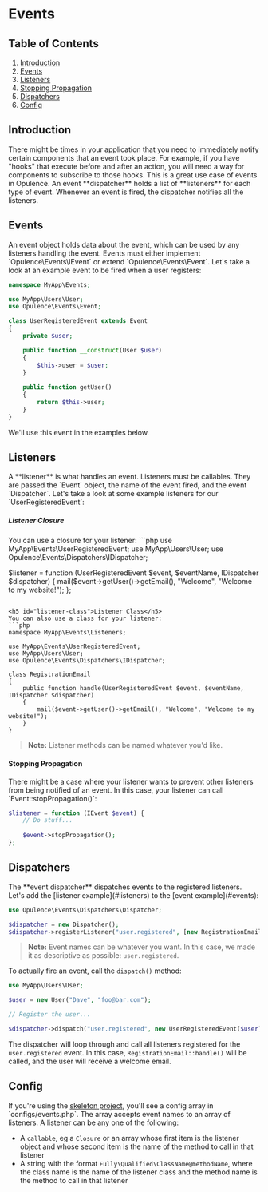 # Events

## Table of Contents
1. [Introduction](#introduction)
2. [Events](#events)
3. [Listeners](#listeners)
  1. [Stopping Propagation](#stopping-propagation)
4. [Dispatchers](#dispatchers)
5. [Config](#config)

<h2 id="introduction">Introduction</h2>
There might be times in your application that you need to immediately notify certain components that an event took place.  For example, if you have "hooks" that execute before and after an action, you will need a way for components to subscribe to those hooks.  This is a great use case of events in Opulence.  An event **dispatcher** holds a list of **listeners** for each type of event.  Whenever an event is fired, the dispatcher notifies all the listeners.

<h2 id="events">Events</h2>
An event object holds data about the event, which can be used by any listeners handling the event.  Events must either implement `Opulence\Events\IEvent` or extend `Opulence\Events\Event`.  Let's take a look at an example event to be fired when a user registers:

```php
namespace MyApp\Events;

use MyApp\Users\User;
use Opulence\Events\Event;

class UserRegisteredEvent extends Event
{
    private $user;

    public function __construct(User $user)
    {
        $this->user = $user;
    }
    
    public function getUser()
    {
        return $this->user;
    }
}
```

We'll use this event in the examples below.

<h2 id="listeners">Listeners</h2>
A **listener** is what handles an event.  Listeners must be callables.  They are passed the `Event` object, the name of the event fired, and the event `Dispatcher`.  Let's take a look at some example listeners for our `UserRegisteredEvent`:

<h5 id="listener-closure">Listener Closure</h5>
You can use a closure for your listener:
```php
use MyApp\Events\UserRegisteredEvent;
use MyApp\Users\User;
use Opulence\Events\Dispatchers\IDispatcher;

$listener = function (UserRegisteredEvent $event, $eventName, IDispatcher $dispatcher) {
    mail($event->getUser()->getEmail(), "Welcome", "Welcome to my website!");
};
```

<h5 id="listener-class">Listener Class</h5>
You can also use a class for your listener:
```php
namespace MyApp\Events\Listeners;

use MyApp\Events\UserRegisteredEvent;
use MyApp\Users\User;
use Opulence\Events\Dispatchers\IDispatcher;

class RegistrationEmail
{
    public function handle(UserRegisteredEvent $event, $eventName, IDispatcher $dispatcher)
    {
        mail($event->getUser()->getEmail(), "Welcome", "Welcome to my website!");
    }
}
```

> **Note:** Listener methods can be named whatever you'd like.

<h4 id="stopping-propagation">Stopping Propagation</h4>
There might be a case where your listener wants to prevent other listeners from being notified of an event.  In this case, your listener can call `Event::stopPropagation()`:

```php
$listener = function (IEvent $event) {
    // Do stuff...
    
    $event->stopPropagation();
};
```

<h2 id="dispatchers">Dispatchers</h2>
The **event dispatcher** dispatches events to the registered listeners.  Let's add the [listener example](#listeners) to the [event example](#events):

```php
use Opulence\Events\Dispatchers\Dispatcher;

$dispatcher = new Dispatcher();
$dispatcher->registerListener("user.registered", [new RegistrationEmail(), "handle"]);
```

> **Note:** Event names can be whatever you want.  In this case, we made it as descriptive as possible:  `user.registered`.

To actually fire an event, call the `dispatch()` method:

```php
use MyApp\Users\User;

$user = new User("Dave", "foo@bar.com");

// Register the user...

$dispatcher->dispatch("user.registered", new UserRegisteredEvent($user));
```

The dispatcher will loop through and call all listeners registered for the `user.registered` event.  In this case, `RegistrationEmail::handle()` will be called, and the user will receive a welcome email.

<h2 id="config">Config</h2>
If you're using the <a href="https://github.com/opulencephp/Project" target="_blank">skeleton project</a>, you'll see a config array in `configs/events.php`.  The array accepts event names to an array of listeners.  A listener can be any one of the following:

* A `callable`, eg a `Closure` or an array whose first item is the listener object and whose second item is the name of the method to call in that listener
* A string with the format `Fully\Qualified\ClassName@methodName`, where the class name is the name of the listener class and the method name is the method to call in that listener